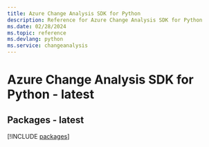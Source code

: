```yaml
---
title: Azure Change Analysis SDK for Python
description: Reference for Azure Change Analysis SDK for Python
ms.date: 02/28/2024
ms.topic: reference
ms.devlang: python
ms.service: changeanalysis
---
```

# Azure Change Analysis SDK for Python - latest
## Packages - latest
[!INCLUDE [packages](change-analysis-index.md)]